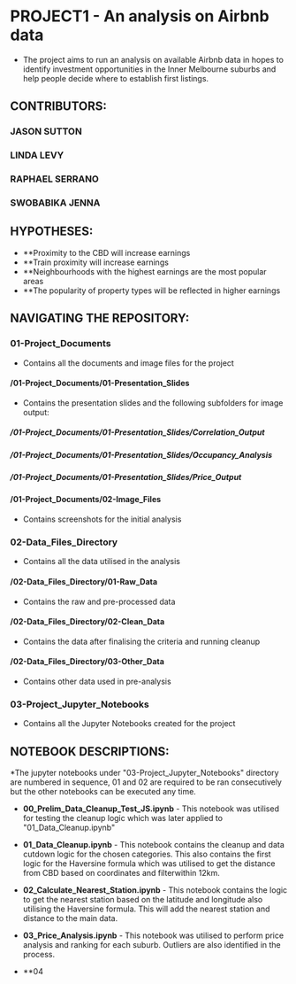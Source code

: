 # PROJECT1 - An analysis on Airbnb data
* The project aims to run an analysis on available Airbnb data in hopes to identify investment opportunities in the Inner Melbourne suburbs and help people decide where to establish first listings.


## CONTRIBUTORS:
### JASON SUTTON
### LINDA LEVY
### RAPHAEL SERRANO
### SWOBABIKA JENNA


## HYPOTHESES:
* **Proximity to the CBD will increase earnings
* **Train proximity will increase earnings
* **Neighbourhoods with the highest earnings are the most popular areas
* **The popularity of property types will be reflected in higher earnings


## NAVIGATING THE REPOSITORY:

### 01-Project_Documents
* Contains all the documents and image files for the project
#### /01-Project_Documents/01-Presentation_Slides
* Contains the presentation slides and the following subfolders for image output:
##### /01-Project_Documents/01-Presentation_Slides/Correlation_Output
##### /01-Project_Documents/01-Presentation_Slides/Occupancy_Analysis
##### /01-Project_Documents/01-Presentation_Slides/Price_Output
#### /01-Project_Documents/02-Image_Files
* Contains screenshots for the initial analysis

### 02-Data_Files_Directory
* Contains all the data utilised in the analysis
#### /02-Data_Files_Directory/01-Raw_Data
* Contains the raw and pre-processed data
#### /02-Data_Files_Directory/02-Clean_Data
* Contains the data after finalising the criteria and running cleanup
#### /02-Data_Files_Directory/03-Other_Data
* Contains other data used in pre-analysis

### 03-Project_Jupyter_Notebooks
* Contains all the Jupyter Notebooks created for the project


## NOTEBOOK DESCRIPTIONS:
*The jupyter notebooks under "03-Project_Jupyter_Notebooks" directory are numbered in sequence, 01 and 02 are required to be ran consecutively but the other notebooks can be executed any time.

* **00_Prelim_Data_Cleanup_Test_JS.ipynb** - This notebook was utilised for testing the cleanup logic which was later applied to "01_Data_Cleanup.ipynb"

* **01_Data_Cleanup.ipynb** - This notebook contains the cleanup and data cutdown logic for the chosen categories. This also contains the first logic for the Haversine formula which was utilised to get the distance from CBD based on coordinates and filterwithin 12km.

* **02_Calculate_Nearest_Station.ipynb** - This notebook contains the logic to get the nearest station based on the latitude and longitude also utilising the Haversine formula. This will add the nearest station and distance to the main data. 

* **03_Price_Analysis.ipynb** - This notebook was utilised to perform price analysis and ranking for each suburb. Outliers are also identified in the process.

* **04





